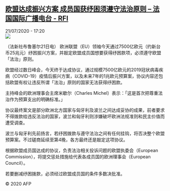 <!--1595350595000-->
[欧盟达成振兴方案 成员国获纾困须遵守法治原则 – 法国国际广播电台 - RFI](http://www.rfi.fr//cn/contenu/20200721-%E6%AC%A7%E7%9B%9F%E8%BE%BE%E6%88%90%E6%8C%AF%E5%85%B4%E6%96%B9%E6%A1%88-%E6%88%90%E5%91%98%E5%9B%BD%E8%8E%B7%E7%BA%BE%E5%9B%B0%E9%A1%BB%E9%81%B5%E5%AE%88%E6%B3%95%E6%B2%BB%E5%8E%9F%E5%88%99)
------

<div>21/07/2020 - 17:20</div><img src="https://s.rfi.fr/media/display/df39022a-cb6c-11ea-a56a-005056a964fe/w:310/p:16x9/int0019b.200721232002.jpg"><div class="t-content__body u-clearfix"><div class="m-interstitial"></div><p>（法新社布鲁塞尔21日电）    欧洲联盟（EU）领袖今天通过7500亿欧元（约新台币25兆元）纾困振兴方案，并敲定欧盟成员国想要获得纾困款项，必须遵守欧盟「法治」原则。</p><p>    欧盟经过数日峰会，今天终于达成协议，通过规模7500亿欧元的2019冠状病毒疾病（COVID-19）疫情后振兴方案，以及未来7年的1兆欧元预算案，协议内容还包括欧盟有权让违反所谓「法治」原则的国家无法获得纾困款。</p><p>    主持峰会的欧洲理事会主席米歇尔（Charles Michel）表示：「这是首次把尊重法治作为预算支出的明确标准。」</p><p>    协议最终案文是部分欧洲北方国家与匈牙利及波兰之间达成妥协的成果，前者要求不得拨款给违反法治的国家，波兰和匈牙利则涉嫌破坏欧洲法规准则和民主价值而遭受调查。</p><p>    波兰与匈牙利先前扬言，若纾困拨款与遵守法治之间有任何挂钩，将否决整个欧盟预算案。不过磋商延续至第4晚，各方最终还是敲定这项协议。</p><p>    根据欧盟成员国达成的协议，负责法治相关投诉问题的欧盟执委会（European Commission），将提交惩处措施给代表各成员国的欧洲理事会（European Council）。</p><p>    若要删减纾困拨款，必须经过欧盟成员国的条件多数决批准。</p><p class="t-copyright">© 2020 AFP</p>        </div>
